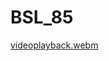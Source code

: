 # BSL_85
[videoplayback.webm](https://github.com/user-attachments/assets/3973056d-81a4-4deb-bf46-53b81ed0ba21)
